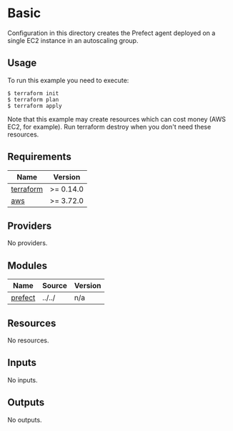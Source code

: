 <!-- BEGIN_TF_DOCS -->
# Basic
Configuration in this directory creates the Prefect agent deployed on a single EC2 instance in an autoscaling group.

## Usage
To run this example you need to execute:
```
$ terraform init
$ terraform plan
$ terraform apply
```
Note that this example may create resources which can cost money (AWS EC2, for example). Run terraform destroy when you don't need these resources.

## Requirements

| Name | Version |
|------|---------|
| <a name="requirement_terraform"></a> [terraform](#requirement\_terraform) | >= 0.14.0 |
| <a name="requirement_aws"></a> [aws](#requirement\_aws) | >= 3.72.0 |

## Providers

No providers.

## Modules

| Name | Source | Version |
|------|--------|---------|
| <a name="module_prefect"></a> [prefect](#module\_prefect) | ../../ | n/a |

## Resources

No resources.

## Inputs

No inputs.

## Outputs

No outputs.
<!-- END_TF_DOCS -->